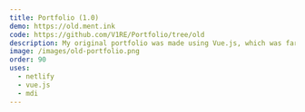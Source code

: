 ```yaml
---
title: Portfolio (1.0)
demo: https://old.ment.ink
code: https://github.com/V1RE/Portfolio/tree/old
description: My original portfolio was made using Vue.js, which was far from needed, but an interesting way to build a website nevertheless.
image: /images/old-portfolio.png
order: 90
uses:
  - netlify
  - vue.js
  - mdi
---
```

